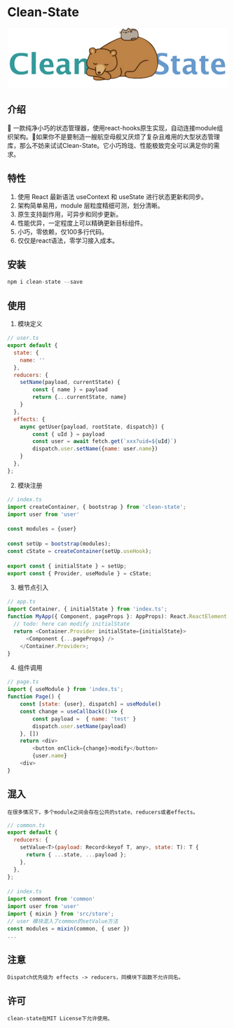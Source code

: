 # Clean-State

![logo](https://github.com/freezeYe/assets/blob/master/cs.png)

## 介绍
🐻 一款纯净小巧的状态管理器，使用react-hooks原生实现，自动连接module组织架构。🍋如果你不是要制造一艘航空母舰又厌烦了复杂且难用的大型状态管理库，那么不妨来试试Clean-State。它小巧玲珑、性能极致完全可以满足你的需求。

## 特性
1.  使用 React 最新语法 useContext 和 useState 进行状态更新和同步。
2.  架构简单易用，module 层粒度精细可测，划分清晰。
3.  原生支持副作用，可异步和同步更新。
4.  性能优异，一定程度上可以精确更新目标组件。
5.  小巧，零依赖，仅100多行代码。
6.  仅仅是react语法，零学习接入成本。

## 安装
```javascript
npm i clean-state --save
```

## 使用
1. 模块定义
```javascript
// user.ts
export default {
  state: {
    name: ''
  },
  reducers: {
    setName(payload, currentState) {
        const { name } = payload
        return {...currentState, name}
    }
  },
  effects: {
    async getUser{payload, rootState, dispatch}) {
        const { uId } = payload
        const user = await fetch.get(`xxx?uid=${uId}`)
        dispatch.user.setName({name: user.name})
    }
  },
};
```

2.  模块注册
```javascript
// index.ts
import createContainer, { bootstrap } from 'clean-state';
import user from 'user'

const modules = {user}

const setUp = bootstrap(modules);
const cState = createContainer(setUp.useHook);

export const { initialState } = setUp;
export const { Provider, useModule } = cState;
```
    
3.  根节点引入
```javascript
// app.ts
import Container, { initialState } from 'index.ts';
function MyApp({ Component, pageProps }: AppProps): React.ReactElement {
  // todo: here can modify initialState
  return <Container.Provider initialState={initialState}>
      <Component {...pageProps} />
    </Container.Provider>;
}
```
    
4.  组件调用
```javascript
// page.ts
import { useModule } from 'index.ts';
function Page() {
    const [state: {user}, dispatch] = useModule()
    const change = useCallback(()=> {
        const payload =  { name: 'test' }
        dispatch.user.setName(payload)
    }, [])
    return <div>
        <button onClick={change}>modify</button>
        {user.name}
    <div>
}
```

## 混入
    在很多情况下，多个module之间会存在公共的state、reducers或者effects。

```javascript
// common.ts
export default {
  reducers: {
    setValue<T>(payload: Record<keyof T, any>, state: T): T {
      return { ...state, ...payload };
    },
  },
};

// index.ts
import commont from 'common'
import user from 'user'
import { mixin } from 'src/store';
// user 模块混入了common的setValue方法
const modules = mixin(common, { user })
...

```

## 注意
    Dispatch优先级为 effects -> reducers，同模块下函数不允许同名。

## 许可
    clean-state在MIT License下允许使用。
